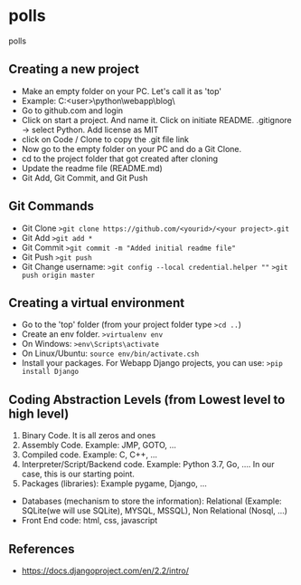 # polls
polls


## Creating a new project
* Make an empty folder on your PC. Let's call it as 'top'
* Example: C:\<user>\python\webapp\blog\
* Go to github.com and login
* Click on start a project. And name it. Click on initiate README. .gitignore -> select Python. Add license as MIT
* click on Code / Clone to copy the .git file link
* Now go to the empty folder on your PC and do a Git Clone.
* cd to the project folder that got created after cloning
* Update the readme file (README.md)
* Git Add, Git Commit, and Git Push


## Git Commands
* Git Clone
`>git clone https://github.com/<yourid>/<your project>.git`
* Git Add
`>git add *`
* Git Commit
`>git commit -m "Added initial readme file"`
* Git Push
`>git push`
* Git Change username:
`>git config --local credential.helper ""`
`>git push origin master`


## Creating a virtual environment
* Go to the 'top' folder (from your project folder type `>cd ..`)
* Create an env folder. `>virtualenv env`
* On Windows: `>env\Scripts\activate`
* On Linux/Ubuntu: `source env/bin/activate.csh`
* Install your packages. For Webapp Django projects, you can use: `>pip install Django`


## Coding Abstraction Levels (from Lowest level to high level)
1. Binary Code. It is all zeros and ones
2. Assembly Code. Example: JMP, GOTO, ...
3. Compiled code. Example: C, C++, ...
4. Interpreter/Script/Backend code. Example: Python 3.7, Go, .... In our case, this is our starting point.
5. Packages (libraries):  Example pygame, Django, ...

* Databases (mechanism to store the information): Relational (Example: SQLite(we will use SQLite), MYSQL, MSSQL), Non Relational (Nosql, ...)
* Front End code: html, css, javascript

## References
* https://docs.djangoproject.com/en/2.2/intro/
